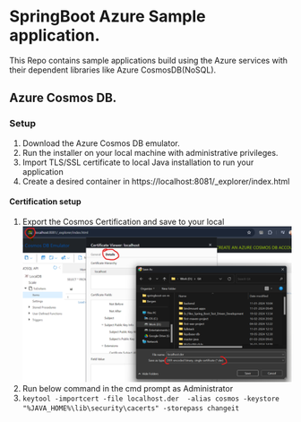 # SpringBoot Azure Sample application. 

This Repo contains sample applications build using the Azure services with their dependent libraries like Azure CosmosDB(NoSQL).

## Azure Cosmos DB.

### Setup
   1. Download the Azure Cosmos DB emulator.
   2. Run the installer on your local machine with administrative privileges.
   3. Import TLS/SSL certificate to local Java installation to run your application
   4. Create a desired container in https://localhost:8081/_explorer/index.html

#### Certification setup
1. Export the Cosmos Certification and save to your local
![CosmosCertificationExport.png](CosmosCertificationExport.png)
2. Run below command in the cmd prompt as Administrator
3. `keytool -importcert -file localhost.der  -alias cosmos -keystore "%JAVA_HOME%\lib\security\cacerts" -storepass changeit`